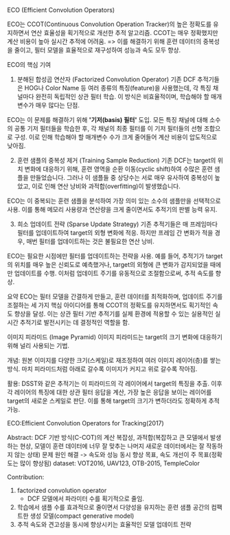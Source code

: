 ECO (Efficient Convolution Operators)

ECO는 CCOT(Continuous Convolution Operation Tracker)의 높은 정확도를 유지하면서 연산 효율성을 획기적으로 개선한 추적 알고리즘. 
CCOT는 매우 정확했지만 계산 비용이 높아 실시간 추적에 어려움. 
=> 이를 해결하기 위해 훈련 데이터의 중복성을 줄이고, 필터 모델을 효율적으로 재구성하여 성능과 속도 모두 향상.

ECO의 핵심 기여

1. 분해된 합성곱 연산자 (Factorized Convolution Operator)
기존 DCF 추적기들은 HOG나 Color Name 등 여러 종류의 특징(feature)을 사용했는데, 각 특징 채널마다 완전히 독립적인 상관 필터 학습. 이 방식은 비효율적이며, 학습해야 할 매개변수가 매우 많다는 단점.

ECO는 이 문제를 해결하기 위해 **'기저(basis) 필터'** 도입. 모든 특징 채널에 대해 소수의 공통 기저 필터들을 학습한 후, 각 채널의 최종 필터를 이 기저 필터들의 선형 조합으로 구성. 이로 인해 학습해야 할 매개변수 수가 크게 줄어들어 계산 비용이 압도적으로 낮아짐.

2. 훈련 샘플의 중복성 제거 (Training Sample Reduction)
기존 DCF는 target의 위치 변화에 대응하기 위해, 훈련 영역을 순환 이동(cyclic shift)하여 수많은 훈련 샘플을 만들었습니다. 그러나 이 샘플들 중 상당수는 서로 매우 유사하여 중복성이 높았고, 이로 인해 연산 낭비와 과적합(overfitting)이 발생했습니다.

ECO는 이 중복되는 훈련 샘플을 분석하여 가장 의미 있는 소수의 샘플만을 선택적으로 사용. 이를 통해 메모리 사용량과 연산량을 크게 줄이면서도 추적기의 판별 능력 유지.

3. 희소 업데이트 전략 (Sparse Update Strategy)
기존 추적기들은 매 프레임마다 필터를 업데이트하여 target의 외형 변화에 적응. 하지만 프레임 간 변화가 적을 경우, 매번 필터를 업데이트하는 것은 불필요한 연산 낭비.

ECO는 필요한 시점에만 필터를 업데이트하는 전략을 사용. 예를 들어, 추적기가 target의 위치를 매우 높은 신뢰도로 예측했거나, target의 외형에 큰 변화가 감지되었을 때에만 업데이트를 수행. 이처럼 업데이트 주기를 유동적으로 조절함으로써, 추적 속도를 향상.

요약
ECO는 필터 모델을 간결하게 만들고, 훈련 데이터를 최적화하며, 업데이트 주기를 조절하는 세 가지 핵심 아이디어를 통해 CCOT의 정확도를 유지하면서도 획기적인 속도 향상을 달성. 이는 상관 필터 기반 추적기를 실제 환경에 적용할 수 있는 실용적인 실시간 추적기로 발전시키는 데 결정적인 역할을 함.




이미지 피라미드 (Image Pyramid)
이미지 피라미드는 target의 크기 변화에 대응하기 위해 널리 사용되는 기법.

개념: 원본 이미지를 다양한 크기(스케일)로 재조정하여 여러 이미지 레이어(층)를 쌓는 방식. 마치 피라미드처럼 아래로 갈수록 이미지가 커지고 위로 갈수록 작아짐.

활용: DSST와 같은 추적기는 이 피라미드의 각 레이어에서 target의 특징을 추출. 이후 각 레이어의 특징에 대한 상관 필터 응답을 계산, 가장 높은 응답을 보이는 레이어를 target의 새로운 스케일로 판단. 이를 통해 target의 크기가 변하더라도 정확하게 추적 가능.


ECO:Efficient Convolution Operators for Tracking(2017)

Abstract:
DCF 기반 방식(C-COT)의 계산 복잡성, 과적합(복잡하고 큰 모델에서 발생하는 현상, 모델이 훈련 데이터에 너무 잘 맞추는 나머지 새로운 데이터에서는 잘 작동하지 않는 상태) 문제 원인 해결 -> 속도와 성능 동시 향상 목표, 속도 개선이 주 목표(정확도는 많이 향상됨)
dataset: VOT2016, UAV123, OTB-2015, TempleColor


Contribution:


1. factorized convolution operator
   - DCF 모델에서 파라미터 수를 획기적으로 줄임.
2. 학습에서 샘플 수를 효과적으로 줄이면서 다양성을 유지하는 훈련 샘플 공간의 컴팩트한 생성 모델(compact generative model)
3. 추적 속도와 견고성을 동시에 향상시키는 효율적인 모델 업데이트 전략



